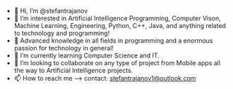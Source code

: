 - 👋 Hi, I’m @stefantrajanov
- 👀 I’m interested in Artificial Intelligence Programming, Computer Vison, Machine Learning, Engineering, Python, C++, Java, and anything related to technology and programming!
- 👀 Advanced knowledge in all fields in programming and a enormous passion for technology in general!
- 🌱 I’m currently learning Computer Science and IT.
- 💞️ I’m looking to collaborate on any type of project from Mobile apps all the way to Artificial Intelligence projects.
- 📫 How to reach me --> contact: stefantrajanov1@outlook.com
